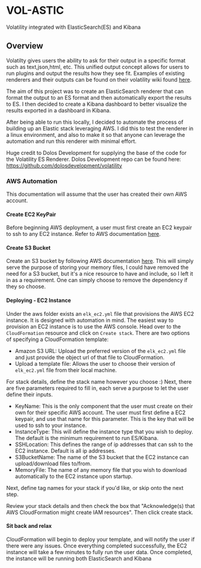 # VOL-ASTIC
Volatility integrated with ElasticSearch(ES) and Kibana

## Overview
Volatilty gives users the ability to ask for their output in a specific format such as text,json,html, etc. This unified output concept allows for users to run plugins and output the results how they see fit. Examples of existing renderers and their outputs can be found on their volatility wiki found [here](https://github.com/volatilityfoundation/volatility/wiki/Unified-Output).

The aim of this project was to create an ElasticSearch renderer that can format the output to an ES format and then automatically export the results to ES. I then decided to create a Kibana dashboard to better visualize the results exported in a dashboard in Kibana. 

After being able to run this locally, I decided to automate the process of building up an Elastic stack leveraging AWS. I did this to test the renderer in a linux environment, and also to make it so that anyone can leverage the automation and run this renderer with minimal effort.

Huge credit to Dolos Development for supplying the base of the code for the Volatility ES Renderer.
Dolos Development repo can be found here: https://github.com/dolosdevelopment/volatility

### AWS Automation
This documentation will assume that the user has created their own AWS account.

#### Create EC2 KeyPair
Before beginning AWS deployment, a user must first create an EC2 keypair to ssh to any EC2 instance. Refer to AWS documentation [here](https://docs.aws.amazon.com/AWSEC2/latest/UserGuide/ec2-key-pairs.html).

#### Create S3 Bucket
Create an S3 bucket by following AWS documentation [here](https://docs.aws.amazon.com/quickstarts/latest/s3backup/step-1-create-bucket.html). This will simply serve the purpose of storing your memory files, I could have removed the need for a S3 bucket, but it's a nice resource to have and include, so I left it in as a requirement. One can simply choose to remove the dependency if they so choose.

#### Deploying - EC2 Instance
Under the aws folder exists an `elk_ec2.yml` file that provisions the AWS EC2 instance. It is designed with automation in mind. The easiest way to provision an EC2 instance is to use the AWS console. Head over to the `CloudFormation` resource and click on `Create stack`. There are two options of specifying a CloudFormation template:

- Amazon S3 URL: Upload the preferred version of the `elk_ec2.yml` file and just provide the object url of that file to CloudFormation.
- Upload a template file: Allows the user to choose their version of `elk_ec2.yml` file from their local machine.

For stack details, define the stack name however you choose :) 
Next, there are five parameters required to fill in, each serve a purpose to let the user define their inputs.

- KeyName: This is the only component that the user must create on their own for their specific AWS account. The user must first define a EC2 keypair, and use that name for this parameter. This is the key that will be used to ssh to your instance.
- InstanceType: This will define the instance type that you wish to deploy. The default is the minimum requirement to run ES/Kibana.
- SSHLocation: This defines the range of ip addresses that can ssh to the EC2 instance. Default is all ip addresses.
- S3BucketName: The name of the S3 bucket that the EC2 instance can upload/download files to/from.
- MemoryFile: The name of any memory file that you wish to download automatically to the EC2 instance upon startup.

Next, define tag names for your stack if you'd like, or skip onto the next step.

Review your stack details and then check the box that "Acknowledge(s) that AWS CloudFormation might create IAM resources". Then click create stack.

#### Sit back and relax
CloudFormation will begin to deploy your template, and will notify the user if there were any issues. Once everything completed successfully, the EC2 instance will take a few minutes to fully run the user data. Once completed, the instance will be running both ElasticSearch and Kibana








